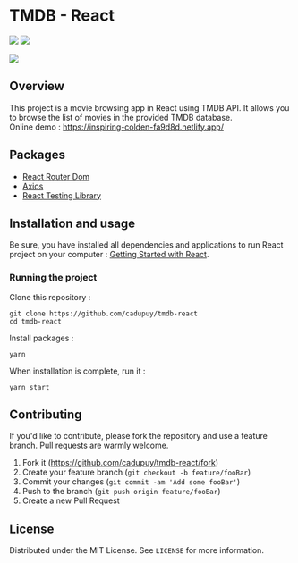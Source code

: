 # TMDB - React

![](https://img.shields.io/github/last-commit/cadupuy/tmdb-react.svg?style=for-the-badge)
![](https://img.shields.io/github/license/cadupuy/tmdb-react.svg?style=for-the-badge)

[![](https://image.noelshack.com/fichiers/2021/02/5/1610720347-screely-1610720281185-min.jpg)](https://inspiring-colden-fa9d8d.netlify.app/)

## Overview

This project is a movie browsing app in React using TMDB API. It allows you to browse the list of movies in the provided TMDB database. <br>
Online demo : https://inspiring-colden-fa9d8d.netlify.app/

## Packages

- [React Router Dom](https://reacttraining.com/react-router/web/guides/quick-start)
- [Axios](https://github.com/axios/axios)
- [React Testing Library](https://testing-library.com/docs/react-testing-library/intro/)


## Installation and usage

Be sure, you have installed all dependencies and applications to run React project on your computer : [Getting Started with React](https://reactjs.org/docs/getting-started.html).

### Running the project

Clone this repository :

```
git clone https://github.com/cadupuy/tmdb-react
cd tmdb-react
```

Install packages :

```
yarn
```

When installation is complete, run it :

```
yarn start
```

## Contributing

If you'd like to contribute, please fork the repository and use a feature branch. Pull requests are warmly welcome.

1. Fork it (<https://github.com/cadupuy/tmdb-react/fork>)
2. Create your feature branch (`git checkout -b feature/fooBar`)
3. Commit your changes (`git commit -am 'Add some fooBar'`)
4. Push to the branch (`git push origin feature/fooBar`)
5. Create a new Pull Request

## License

Distributed under the MIT License. See `LICENSE` for more information.
